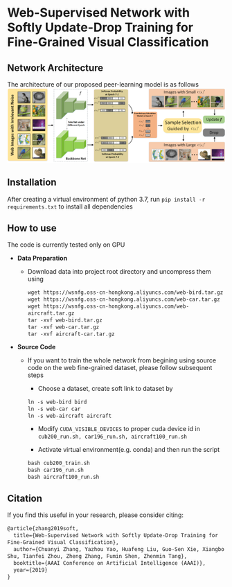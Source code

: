 # Web-Supervised Network with Softly Update-Drop Training for Fine-Grained Visual Classification

Network Architecture
--------------------
The architecture of our proposed peer-learning model is as follows
![network](network.png)

Installation
------------
After creating a virtual environment of python 3.7, run `pip install -r requirements.txt` to install all dependencies

How to use
------------
The code is currently tested only on GPU
* **Data Preparation**
    - Download data into project root directory and uncompress them using
        ```
        wget https://wsnfg.oss-cn-hongkong.aliyuncs.com/web-bird.tar.gz
        wget https://wsnfg.oss-cn-hongkong.aliyuncs.com/web-car.tar.gz
        wget https://wsnfg.oss-cn-hongkong.aliyuncs.com/web-aircraft.tar.gz
        tar -xvf web-bird.tar.gz
        tar -xvf web-car.tar.gz
        tar -xvf aircraft-car.tar.gz
        ```
* **Source Code**

    - If you want to train the whole network from begining using source code on the web fine-grained dataset, please follow subsequent steps
    
      - Choose a dataset, create soft link to dataset by
       ```
       ln -s web-bird bird
       ln -s web-car car
       ln -s web-aircraft aircraft
       ```

      - Modify `CUDA_VISIBLE_DEVICES` to proper cuda device id in  ``` cub200_run.sh, car196_run.sh, aircraft100_run.sh ```
      
      - Activate virtual environment(e.g. conda) and then run the script
       ```
       bash cub200_train.sh
       bash car196_run.sh
       bash aircraft100_run.sh
       ```

## Citation

If you find this useful in your research, please consider citing:

    @article{zhang2019soft,
      title={Web-Supervised Network with Softly Update-Drop Training for Fine-Grained Visual Classification},
      author={Chuanyi Zhang, Yazhou Yao, Huafeng Liu, Guo-Sen Xie, Xiangbo Shu, Tianfei Zhou, Zheng Zhang, Fumin Shen, Zhenmin Tang},
      booktitle={AAAI Conference on Artificial Intelligence (AAAI)},
      year={2019}
    }

